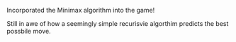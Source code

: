 Incorporated the Minimax algorithm into the game!

Still in awe of how a seemingly simple recurisvie algorthim predicts the best possbile move.
